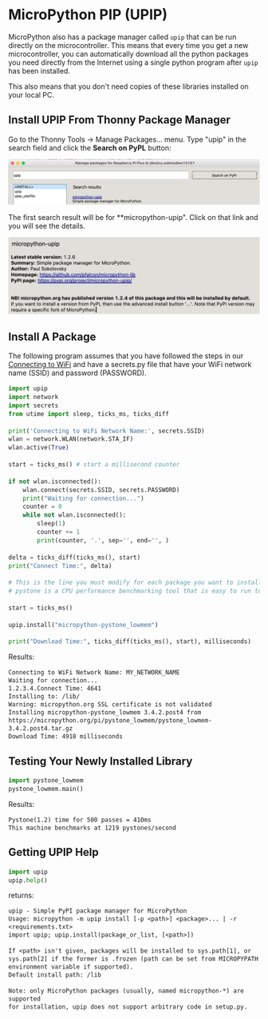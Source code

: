 # MicroPython PIP (UPIP)

MicroPython also has a package manager called ```upip``` that can be run directly on the microcontroller.  This means that every time you get a new microcontroller, you can automatically download all the python packages you need directly from the Internet using a single python program after ```upip``` has been installed.

This also means that you don't need copies of these libraries installed on your local PC.

## Install UPIP From Thonny Package Manager

Go to the Thonny Tools -> Manage Packages... menu.  Type "upip" in the search field and click the **Search on PyPL** button:

![Thonny UPIP Search](../img/thonny-upip.png)

The first search result will be for **micropython-upip".  Click on that link and you will see the details.

![Thonny UPIP Search](../img/thonny-upip-details.png)

## Install A Package

The following program assumes that you have followed the steps in our [Connecting to WiFi](./02-connecting-to-wifi.md) and have a secrets.py file that have your WiFi network name (SSID) and password (PASSWORD).

```python
import upip
import network
import secrets
from utime import sleep, ticks_ms, ticks_diff

print('Connecting to WiFi Network Name:', secrets.SSID)
wlan = network.WLAN(network.STA_IF)
wlan.active(True)

start = ticks_ms() # start a millisecond counter

if not wlan.isconnected():
    wlan.connect(secrets.SSID, secrets.PASSWORD)
    print("Waiting for connection...")
    counter = 0
    while not wlan.isconnected():
        sleep(1)
        counter += 1
        print(counter, '.', sep='', end='', )

delta = ticks_diff(ticks_ms(), start)
print("Connect Time:", delta)

# This is the line you must modify for each package you want to install
# pystone is a CPU performance benchmarking tool that is easy to run to and test installation

start = ticks_ms()

upip.install("micropython-pystone_lowmem")

print("Download Time:", ticks_diff(ticks_ms(), start), milliseconds)
```

Results:

```
Connecting to WiFi Network Name: MY_NETWORK_NAME
Waiting for connection...
1.2.3.4.Connect Time: 4641
Installing to: /lib/
Warning: micropython.org SSL certificate is not validated
Installing micropython-pystone_lowmem 3.4.2.post4 from https://micropython.org/pi/pystone_lowmem/pystone_lowmem-3.4.2.post4.tar.gz
Download Time: 4918 milliseconds
```

## Testing Your Newly Installed Library

```py
import pystone_lowmem
pystone_lowmem.main()
```

Results:

```
Pystone(1.2) time for 500 passes = 410ms
This machine benchmarks at 1219 pystones/second
```

## Getting UPIP Help

```python
import upip
upip.help()
```

returns:

```
upip - Simple PyPI package manager for MicroPython
Usage: micropython -m upip install [-p <path>] <package>... | -r <requirements.txt>
import upip; upip.install(package_or_list, [<path>])

If <path> isn't given, packages will be installed to sys.path[1], or
sys.path[2] if the former is .frozen (path can be set from MICROPYPATH
environment variable if supported).
Default install path: /lib

Note: only MicroPython packages (usually, named micropython-*) are supported
for installation, upip does not support arbitrary code in setup.py.
```